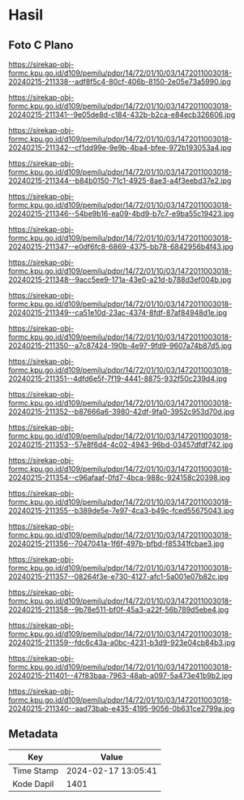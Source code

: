 # Hasil

## Foto C Plano

https://sirekap-obj-formc.kpu.go.id/d109/pemilu/pdpr/14/72/01/10/03/1472011003018-20240215-211338--adf8f5c4-80cf-406b-8150-2e05e73a5990.jpg

https://sirekap-obj-formc.kpu.go.id/d109/pemilu/pdpr/14/72/01/10/03/1472011003018-20240215-211341--9e05de8d-c184-432b-b2ca-e84ecb326606.jpg

https://sirekap-obj-formc.kpu.go.id/d109/pemilu/pdpr/14/72/01/10/03/1472011003018-20240215-211342--cf1dd99e-9e9b-4ba4-bfee-972b193053a4.jpg

https://sirekap-obj-formc.kpu.go.id/d109/pemilu/pdpr/14/72/01/10/03/1472011003018-20240215-211344--b84b0150-71c1-4925-8ae3-a4f3eebd37e2.jpg

https://sirekap-obj-formc.kpu.go.id/d109/pemilu/pdpr/14/72/01/10/03/1472011003018-20240215-211346--54be9b16-ea09-4bd9-b7c7-e9ba55c19423.jpg

https://sirekap-obj-formc.kpu.go.id/d109/pemilu/pdpr/14/72/01/10/03/1472011003018-20240215-211347--e0df6fc8-6869-4375-bb78-6842956b4f43.jpg

https://sirekap-obj-formc.kpu.go.id/d109/pemilu/pdpr/14/72/01/10/03/1472011003018-20240215-211348--9acc5ee9-171a-43e0-a21d-b788d3ef004b.jpg

https://sirekap-obj-formc.kpu.go.id/d109/pemilu/pdpr/14/72/01/10/03/1472011003018-20240215-211349--ca51e10d-23ac-4374-8fdf-87af84948d1e.jpg

https://sirekap-obj-formc.kpu.go.id/d109/pemilu/pdpr/14/72/01/10/03/1472011003018-20240215-211350--a7c87424-190b-4e97-9fd9-9607a74b87d5.jpg

https://sirekap-obj-formc.kpu.go.id/d109/pemilu/pdpr/14/72/01/10/03/1472011003018-20240215-211351--4dfd6e5f-7f19-4441-8875-932f50c239d4.jpg

https://sirekap-obj-formc.kpu.go.id/d109/pemilu/pdpr/14/72/01/10/03/1472011003018-20240215-211352--b87666a6-3980-42df-9fa0-3952c953d70d.jpg

https://sirekap-obj-formc.kpu.go.id/d109/pemilu/pdpr/14/72/01/10/03/1472011003018-20240215-211353--57e8f6d4-4c02-4943-96bd-03457dfdf742.jpg

https://sirekap-obj-formc.kpu.go.id/d109/pemilu/pdpr/14/72/01/10/03/1472011003018-20240215-211354--c96afaaf-0fd7-4bca-988c-924158c20398.jpg

https://sirekap-obj-formc.kpu.go.id/d109/pemilu/pdpr/14/72/01/10/03/1472011003018-20240215-211355--b389de5e-7e97-4ca3-b49c-fced55675043.jpg

https://sirekap-obj-formc.kpu.go.id/d109/pemilu/pdpr/14/72/01/10/03/1472011003018-20240215-211356--7047041a-1f6f-497b-bfbd-f85341fcbae3.jpg

https://sirekap-obj-formc.kpu.go.id/d109/pemilu/pdpr/14/72/01/10/03/1472011003018-20240215-211357--08264f3e-e730-4127-afc1-5a001e07b82c.jpg

https://sirekap-obj-formc.kpu.go.id/d109/pemilu/pdpr/14/72/01/10/03/1472011003018-20240215-211358--9b78e511-bf0f-45a3-a22f-56b789d5ebe4.jpg

https://sirekap-obj-formc.kpu.go.id/d109/pemilu/pdpr/14/72/01/10/03/1472011003018-20240215-211359--fdc6c43a-a0bc-4231-b3d9-923e04cb84b3.jpg

https://sirekap-obj-formc.kpu.go.id/d109/pemilu/pdpr/14/72/01/10/03/1472011003018-20240215-211401--47f83baa-7963-48ab-a097-5a473e41b9b2.jpg

https://sirekap-obj-formc.kpu.go.id/d109/pemilu/pdpr/14/72/01/10/03/1472011003018-20240215-211340--aad73bab-e435-4195-9056-0b631ce2799a.jpg


## Metadata

| Key        | Value               |
| ---------- | ------------------- |
| Time Stamp | 2024-02-17 13:05:41 |
| Kode Dapil | 1401                |



